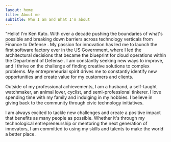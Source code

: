 ```yaml
---
layout: home
title: About me
subtitle: Who I am and What I'm about
---
```


"Hello! I'm Ken Kato. With over a decade pushing the boundaries of what's possible and breaking down barriers across technology verticals from Finance to Defense . My passion for innovation has led me to launch the first software factory ever in the US Government, where I led the architectural decisions that became the blueprint for cloud operations within the Department of Defense . I am constantly seeking new ways to improve, and I thrive on the challenge of finding creative solutions to complex problems. My entrepreneurial spirit drives me to constantly identify new opportunities and create value for my customers and clients.

Outside of my professional achievements, I am a husband, a self-taught watchmaker, an animal lover, cyclist, and semi-professional tinkerer. I love spending time with my family and indulging in my hobbies. I believe in giving back to the community through civic technology initiatives.

I am always excited to tackle new challenges and create a positive impact that benefits as many people as possible. Whether it's through my technological entrepreneurship or mentoring the next generation of innovators, I am committed to using my skills and talents to make the world a better place.